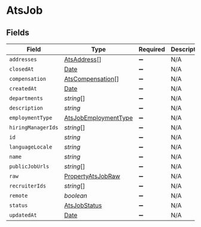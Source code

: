 # AtsJob


## Fields

| Field                                                                                         | Type                                                                                          | Required                                                                                      | Description                                                                                   |
| --------------------------------------------------------------------------------------------- | --------------------------------------------------------------------------------------------- | --------------------------------------------------------------------------------------------- | --------------------------------------------------------------------------------------------- |
| `addresses`                                                                                   | [AtsAddress](../../models/shared/atsaddress.md)[]                                             | :heavy_minus_sign:                                                                            | N/A                                                                                           |
| `closedAt`                                                                                    | [Date](https://developer.mozilla.org/en-US/docs/Web/JavaScript/Reference/Global_Objects/Date) | :heavy_minus_sign:                                                                            | N/A                                                                                           |
| `compensation`                                                                                | [AtsCompensation](../../models/shared/atscompensation.md)[]                                   | :heavy_minus_sign:                                                                            | N/A                                                                                           |
| `createdAt`                                                                                   | [Date](https://developer.mozilla.org/en-US/docs/Web/JavaScript/Reference/Global_Objects/Date) | :heavy_minus_sign:                                                                            | N/A                                                                                           |
| `departments`                                                                                 | *string*[]                                                                                    | :heavy_minus_sign:                                                                            | N/A                                                                                           |
| `description`                                                                                 | *string*                                                                                      | :heavy_minus_sign:                                                                            | N/A                                                                                           |
| `employmentType`                                                                              | [AtsJobEmploymentType](../../models/shared/atsjobemploymenttype.md)                           | :heavy_minus_sign:                                                                            | N/A                                                                                           |
| `hiringManagerIds`                                                                            | *string*[]                                                                                    | :heavy_minus_sign:                                                                            | N/A                                                                                           |
| `id`                                                                                          | *string*                                                                                      | :heavy_minus_sign:                                                                            | N/A                                                                                           |
| `languageLocale`                                                                              | *string*                                                                                      | :heavy_minus_sign:                                                                            | N/A                                                                                           |
| `name`                                                                                        | *string*                                                                                      | :heavy_minus_sign:                                                                            | N/A                                                                                           |
| `publicJobUrls`                                                                               | *string*[]                                                                                    | :heavy_minus_sign:                                                                            | N/A                                                                                           |
| `raw`                                                                                         | [PropertyAtsJobRaw](../../models/shared/propertyatsjobraw.md)                                 | :heavy_minus_sign:                                                                            | N/A                                                                                           |
| `recruiterIds`                                                                                | *string*[]                                                                                    | :heavy_minus_sign:                                                                            | N/A                                                                                           |
| `remote`                                                                                      | *boolean*                                                                                     | :heavy_minus_sign:                                                                            | N/A                                                                                           |
| `status`                                                                                      | [AtsJobStatus](../../models/shared/atsjobstatus.md)                                           | :heavy_minus_sign:                                                                            | N/A                                                                                           |
| `updatedAt`                                                                                   | [Date](https://developer.mozilla.org/en-US/docs/Web/JavaScript/Reference/Global_Objects/Date) | :heavy_minus_sign:                                                                            | N/A                                                                                           |